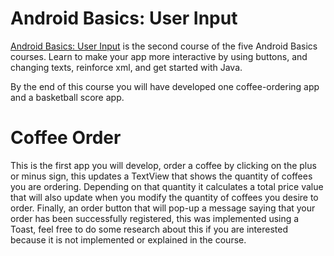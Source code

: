 # Android Basics: User Input


[Android Basics: User Input](https://www.udacity.com/course/android-basics-user-input--ud836) is the second course of the five Android Basics courses. Learn to make your app more interactive by using buttons, and changing texts, reinforce xml, and get started with Java.

By the end of this course you will have developed one coffee-ordering app and a basketball score app.

# Coffee Order
This is the first app you will develop, order a coffee by clicking on the plus or minus sign, this updates a TextView that shows the quantity of coffees you are ordering. Depending on that quantity it calculates a total price value that will also update when you modify the quantity of coffees you desire to order. Finally, an order button that will pop-up a message saying that your order has been successfully registered, this was implemented using a Toast, feel free to do some research about this if you are interested because it is not implemented or explained in the course.
